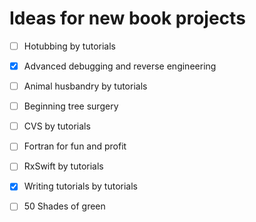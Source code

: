 # Ideas for new book projects

- [ ] Hotubbing by tutorials
- [x] Advanced debugging and reverse engineering
- [ ] Animal husbandry by tutorials
- [ ] Beginning tree surgery
- [ ] CVS by tutorials
- [ ] Fortran for fun and profit
- [ ] RxSwift by tutorials
- [x] Writing tutorials by tutorials
- [ ] 50 Shades of green

